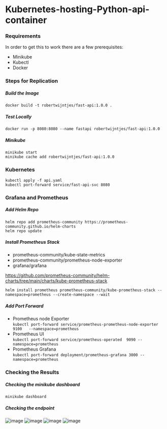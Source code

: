 # Kubernetes-hosting-Python-api-container

### Requirements
In order to get this to work there are a few prerequisites:
* Minikube
* Kubectl
* Docker

### Steps for Replication
##### Build the Image
```
docker build -t robertwijntjes/fast-api:1.0.0 .
```
##### Test Locally
```
docker run -p 8080:8080 --name fastapi robertwijntjes/fast-api:1.0.0
```
##### Minikube
```
minikube start 
minikube cache add robertwijntjes/fast-api:1.0.0
```

### Kubernetes
```
kubectl apply -f api.yaml
kubectl port-forward service/fast-api-svc 8080
```

### Grafana and Prometheus
##### Add Helm Repo 
```
helm repo add prometheus-community https://prometheus-community.github.io/helm-charts
helm repo update
```
##### Install Prometheus Stack
- prometheus-community/kube-state-metrics
- prometheus-community/prometheus-node-exporter
- grafana/grafana
  
https://github.com/prometheus-community/helm-charts/tree/main/charts/kube-prometheus-stack

```
helm install prometheus prometheus-community/kube-prometheus-stack --namespace=prometheus --create-namespace --wait
```

##### Add Port Forward
- Prometheus node Exporter      
`kubectl port-forward service/prometheus-prometheus-node-exporter 9100   --namespace=prometheus`        
- Prometheus UI    
`kubectl port-forward service/prometheus-operated  9090 --namespace=prometheus`  
- Prometheus Grafana   
`kubectl port-forward deployment/prometheus-grafana 3000 --namespace=prometheus`

### Checking the Results
##### Checking the minikube dashboard
```
minikube dashboard
```

##### Checking the endpoint
![image](https://user-images.githubusercontent.com/15350162/156442467-13c449f7-f37a-43a5-be12-98c840522358.png)
![image](https://user-images.githubusercontent.com/15350162/156640290-6fe9dbd5-1db5-46ea-bf5f-796c783ad4c9.png)
![image](https://user-images.githubusercontent.com/15350162/156640365-53b539b8-af03-49bc-bfc5-ecddf03e4b4d.png)
![image](https://user-images.githubusercontent.com/15350162/156640391-6791e566-db67-4a90-a164-cda7a40b1a1d.png)


